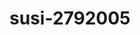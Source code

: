 # susi-2792005
<html>
<body>
 <script type='text/javascript' id='susi-bot-script' data-userid='27d1546c26c1dda092c708762e72aa41' data-group='Knowledge' data-language='en' data-skill='hoyna' src='https://susi.ai/susi-chatbot.js'></script>
 </body>
 </html>
